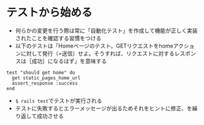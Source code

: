 # テストから始める
- 何らかの変更を行う際は常に「自動化テスト」を作成して機能が正しく実装されたことを確認する習慣をつける
- 以下のテストは「Homeページのテスト。GETリクエストをhomeアクションに対して発行（=送信）せよ。そうすれば、リクエストに対するレスポンスは［成功］になるはず」を意味する  
```
test "should get home" do
  get static_pages_home_url
  assert_response :success
end
```
- ```$ rails test```でテストが実行される
- テストに失敗するとエラーメッセージが出るためそれをヒントに修正、を繰り返して成功させる
